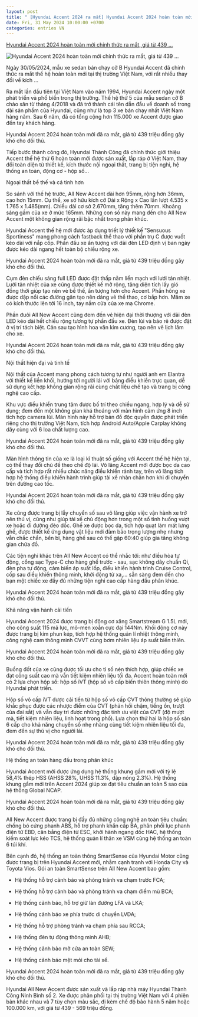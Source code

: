 ```yaml
---
layout: post
title: " [Hyundai Accent 2024 ra mắt] Hyundai Accent 2024 hoàn toàn mới chính thức ra mắt, giá từ 439 ..."
date: Fri, 31 May 2024 10:00:00 +0700
categories: entries VN
---
```

[Hyundai Accent 2024 hoàn toàn mới chính thức ra mắt, giá từ 439 ...](https://vov.vn/o-to-xe-may/o-to/hyundai-accent-2024-hoan-toan-moi-chinh-thuc-ra-mat-gia-tu-439-trieu-dong-post1098495.vov)

![Hyundai Accent 2024 hoàn toàn mới chính thức ra mắt, giá từ 439 ...](https://vov-media.emitech.vn/sites/default/files/styles/og_image/public/2024-05/hyundai_accent_all_new_-_8.jpg?v=1717128903)

Ngày 30/05/2024, mẫu xe sedan bán chạy cỡ B Hyundai Accent đã chính thức ra mắt thế hệ hoàn toàn mới tại thị trường Việt Nam, với rất nhiều thay đổi về kích ...

Ra mắt lần đầu tiên tại Việt Nam vào năm 1994, Hyundai Accent ngày một phát triển và phổ biến trong thị trường. Thế hệ thứ 5 của mẫu sedan cỡ B chào sân từ tháng 4/2018 và đã trở thành cái tên dẫn đầu về doanh số trong dải sản phẩm của Hyundai, cũng như là top 3 xe bán chạy nhất Việt Nam hàng năm. Sau 6 năm, đã có tổng cộng hơn 115.000 xe Accent được giao đến tay khách hàng.

Hyundai Accent 2024 hoàn toàn mới đã ra mắt, giá từ 439 triệu đồng gây khó cho đối thủ.

Tiếp bước thành công đó, Hyundai Thành Công đã chính thức giới thiệu Accent thế hệ thứ 6 hoàn toàn mới được sản xuất, lắp ráp ở Việt Nam, thay đổi toàn diện từ thiết kế, kích thước nội ngoại thất, trang bị tiện nghi, hệ thống an toàn, động cơ - hộp số…

Ngoại thất bề thế và cá tính hơn

So sánh với thế hệ trước, All New Accent dài hơn 95mm, rộng hơn 36mm, cao hơn 15mm. Cụ thể, xe sở hữu kích cỡ Dài x Rộng x Cao lần lượt 4.535 x 1.765 x 1.485(mm). Chiều dài cơ sở 2.670mm, tăng thêm 70mm. Khoảng sáng gầm của xe ở mức 165mm. Những con số này mang đến cho All New Accent một không gian rộng rãi bậc nhất trong phân khúc.

Hyundai Accent thế hệ mới được áp dụng triết lý thiết kế "Sensuous Sportiness" mang phong cách fastback thể thao với phần trụ C được vuốt kéo dài với nắp cốp. Phần đầu xe ấn tượng với dải đèn LED định vị ban ngày được kéo dài ngang hết toàn bộ chiều rộng xe.

Hyundai Accent 2024 hoàn toàn mới đã ra mắt, giá từ 439 triệu đồng gây khó cho đối thủ.

Cụm đèn chiếu sáng full LED được đặt thấp nằm liền mạch với lưới tản nhiệt. Lưới tản nhiệt của xe cũng được thiết kế mở rộng, tăng diện tích lấy gió đồng thời giúp tạo nên vẻ bề thế, ấn tượng hơn cho Accent. Phần hông xe được dập nổi các đường gân tạo nên dáng vẻ thể thao, cơ bắp hơn. Mâm xe có kích thước lên tới 16 inch, tay nắm cửa của xe mạ Chrome.

Phần đuôi All New Accent cũng đem đến vẻ hiện đại thời thượng với dải đèn LED kéo dài hết chiều rộng tương tự phần đầu xe. Đèn lùi và báo rẽ được đặt ở vị trí tách biệt. Cản sau tạo hình hoa văn kim cương, tạo nên vẻ lịch lãm cho xe.

Hyundai Accent 2024 hoàn toàn mới đã ra mắt, giá từ 439 triệu đồng gây khó cho đối thủ.

Nội thất hiện đại và tinh tế

Nội thất của Accent mang phong cách tương tự như người anh em Elantra với thiết kế liền khối, hướng tới người lái với bảng điều khiển trực quan, dễ sử dụng kết hợp không gian rộng rãi cùng chất liệu chế tạo và trang bị công nghệ cao cấp.

Khu vực điều khiển trung tâm được bố trí theo chiều ngang, hợp lý và dễ sử dụng; đem đến một không gian khá thoáng với màn hình cảm ứng 8 inch tích hợp camera lùi. Màn hình này hỗ trợ bản đồ độc quyền được phát triển riêng cho thị trường Việt Nam, tích hợp Android Auto/Apple Carplay không dây cùng với 6 loa chất lượng cao.

Hyundai Accent 2024 hoàn toàn mới đã ra mắt, giá từ 439 triệu đồng gây khó cho đối thủ.

Màn hình thông tin của xe là loại kĩ thuật số giống với Accent thế hệ hiện tại, có thể thay đổi chủ đề theo chế độ lái. Vô lăng Accent mới được bọc da cao cấp và tích hợp rất nhiều chức năng điều khiển rảnh tay, trên vô lăng tích hợp hệ thống điều khiển hành trình giúp tài xế nhàn chân hơn khi di chuyển trên đường cao tốc.

Hyundai Accent 2024 hoàn toàn mới đã ra mắt, giá từ 439 triệu đồng gây khó cho đối thủ.

Xe cũng được trang bị lẫy chuyển số sau vô lăng giúp việc vận hành xe trở nên thú vị, cũng như giúp tài xế chủ động hơn trong một số tình huống vượt xe hoặc đi đường đèo dốc. Ghế xe được bọc da, tích hợp quạt làm mát lưng ghế, được thiết kế ứng dụng vật liệu mới đảm bảo trọng lượng nhẹ nhưng vẫn chắc chắn, bền bỉ, hàng ghế sau có thể gập 60:40 giúp gia tăng không gian chứa đồ.

Các tiện nghi khác trên All New Accent có thể nhắc tới: như điều hòa tự động, cổng sạc Type-C cho hàng ghế trước - sau, sạc không dây chuẩn Qi, đèn pha tự động, cảm biến áp suất lốp, điều khiển hành trình Cruise Control, cốp sau điều khiển thông minh, khởi động từ xa,... sẵn sàng đem đến cho bạn một chiếc xe đầy đủ những tiện nghi cao cấp hàng đầu phân khúc.

Hyundai Accent 2024 hoàn toàn mới đã ra mắt, giá từ 439 triệu đồng gây khó cho đối thủ.

Khả năng vận hành cải tiến

Hyundai Accent 2024 được trang bị động cơ xăng Smartstream G 1.5L mới, cho công suất 115 mã lực, mô-men xoắn cực đại 144Nm. Khối động cơ này được trang bị kim phun kép, tích hợp hệ thống quản lí nhiệt thông minh, công nghệ cam thông minh CVVT cùng bơm nhiên liệu áp suất biến thiên.

Hyundai Accent 2024 hoàn toàn mới đã ra mắt, giá từ 439 triệu đồng gây khó cho đối thủ.

Buồng đốt của xe cũng được tối ưu cho tỉ số nén thích hợp, giúp chiếc xe đạt công suất cao mà vẫn tiết kiệm nhiên liệu tối đa. Accent hoàn toàn mới có 2 lựa chọn hộp số: hộp số iVT (hộp số vô cấp biến thiên thông minh) do Hyundai phát triển.

Hộp số vô cấp iVT được cải tiến từ hộp số vô cấp CVT thông thường sẽ giúp khắc phục được các nhược điểm của CVT (phản hồi chậm, tiếng ồn, trượt của đai sắt) và vẫn duy trì được những đặc tính ưu việt của CVT (độ mượt mà, tiết kiệm nhiên liệu, linh hoạt trong phố). Lựa chọn thứ hai là hộp số sàn 6 cấp cho khả năng chuyển số nhẹ nhàng cùng tiết kiệm nhiên liệu tối đa, đem đến sự thú vị cho người lái.

Hyundai Accent 2024 hoàn toàn mới đã ra mắt, giá từ 439 triệu đồng gây khó cho đối thủ.

Hệ thống an toàn hàng đầu trong phân khúc

Hyundai Accent mới được ứng dụng hệ thống khung gầm mới với tỷ lệ 58,4% thép HSS (AHSS 28%, UHSS 11.3%, dập nóng 2.3%). Hệ thống khung gầm mới trên Accent 2024 giúp xe đạt tiêu chuẩn an toàn 5 sao của hệ thống Global NCAP.

Hyundai Accent 2024 hoàn toàn mới đã ra mắt, giá từ 439 triệu đồng gây khó cho đối thủ.

All New Accent được trang bị đầy đủ những công nghệ an toàn tiêu chuẩn: chống bó cứng phanh ABS, hỗ trợ phanh khẩn cấp BA, phân phối lực phanh điện tử EBD, cân bằng điện tử ESC, khởi hành ngang dốc HAC, hệ thống kiểm soát lực kéo TCS, hệ thống quản lí thân xe VSM cùng hệ thống an toàn 6 túi khí.

Bên cạnh đó, hệ thống an toàn thông SmartSense của Hyundai Motor cũng được trang bị trên Hyundai Accent mới, nhằm cạnh tranh với Honda City và Toyota Vios. Gói an toàn SmartSense trên All New Accent bao gồm:

- Hệ thống hỗ trợ cảnh báo và phòng tránh va chạm trước FCA;

- Hệ thống hỗ trợ cảnh báo và phòng tránh va chạm điểm mù BCA;

- Hệ thống cảnh báo, hỗ trợ giữ làn đường LFA và LKA;

- Hệ thống cảnh báo xe phía trước di chuyển LVDA;

- Hệ thống hỗ trợ phòng tránh va chạm phía sau RCCA;

- Hệ thống đèn tự động thông minh AHB;

- Hệ thống cảnh bảo mở cửa an toàn SEW;

- Hệ thống cảnh báo mệt mỏi cho tài xế.

Hyundai Accent 2024 hoàn toàn mới đã ra mắt, giá từ 439 triệu đồng gây khó cho đối thủ.

Hyundai All New Accent được sản xuất và lắp ráp nhà máy Hyundai Thành Công Ninh Bình số 2. Xe được phân phối tại thị trường Việt Nam với 4 phiên bản khác nhau và 7 tùy chọn màu sắc, đi kèm chế độ bảo hành 5 năm hoặc 100.000 km, với giá từ 439 - 569 triệu đồng.

